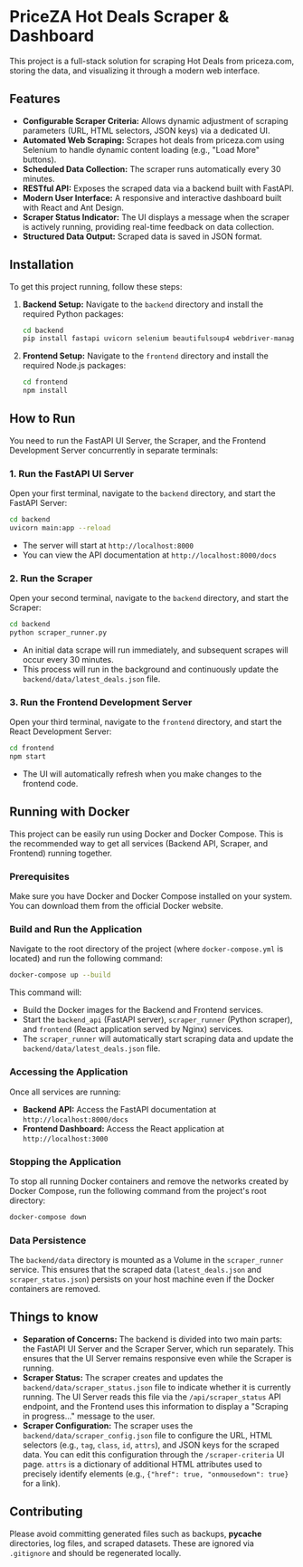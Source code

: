 # PriceZA Hot Deals Scraper & Dashboard

This project is a full-stack solution for scraping Hot Deals from priceza.com, storing the data, and visualizing it through a modern web interface.

## Features

*   **Configurable Scraper Criteria:** Allows dynamic adjustment of scraping parameters (URL, HTML selectors, JSON keys) via a dedicated UI.
*   **Automated Web Scraping:** Scrapes hot deals from priceza.com using Selenium to handle dynamic content loading (e.g., "Load More" buttons).
*   **Scheduled Data Collection:** The scraper runs automatically every 30 minutes.
*   **RESTful API:** Exposes the scraped data via a backend built with FastAPI.
*   **Modern User Interface:** A responsive and interactive dashboard built with React and Ant Design.
*   **Scraper Status Indicator:** The UI displays a message when the scraper is actively running, providing real-time feedback on data collection.
*   **Structured Data Output:** Scraped data is saved in JSON format.

## Installation

To get this project running, follow these steps:

1.  **Backend Setup:**
    Navigate to the `backend` directory and install the required Python packages:
    ```bash
    cd backend
    pip install fastapi uvicorn selenium beautifulsoup4 webdriver-manager python-multipart apscheduler
    ```

2.  **Frontend Setup:**
    Navigate to the `frontend` directory and install the required Node.js packages:
    ```bash
    cd frontend
    npm install
    ```

## How to Run

You need to run the FastAPI UI Server, the Scraper, and the Frontend Development Server concurrently in separate terminals:

### 1. Run the FastAPI UI Server

Open your first terminal, navigate to the `backend` directory, and start the FastAPI Server:

```bash
cd backend
uvicorn main:app --reload
```
*   The server will start at `http://localhost:8000`
*   You can view the API documentation at `http://localhost:8000/docs`

### 2. Run the Scraper

Open your second terminal, navigate to the `backend` directory, and start the Scraper:

```bash
cd backend
python scraper_runner.py
```
*   An initial data scrape will run immediately, and subsequent scrapes will occur every 30 minutes.
*   This process will run in the background and continuously update the `backend/data/latest_deals.json` file.

### 3. Run the Frontend Development Server

Open your third terminal, navigate to the `frontend` directory, and start the React Development Server:

```bash
cd frontend
npm start
```
*   The UI will automatically refresh when you make changes to the frontend code.

## Running with Docker

This project can be easily run using Docker and Docker Compose. This is the recommended way to get all services (Backend API, Scraper, and Frontend) running together.

### Prerequisites

Make sure you have Docker and Docker Compose installed on your system. You can download them from the official Docker website.

### Build and Run the Application

Navigate to the root directory of the project (where `docker-compose.yml` is located) and run the following command:

```bash
docker-compose up --build
```

This command will:
*   Build the Docker images for the Backend and Frontend services.
*   Start the `backend_api` (FastAPI server), `scraper_runner` (Python scraper), and `frontend` (React application served by Nginx) services.
*   The `scraper_runner` will automatically start scraping data and update the `backend/data/latest_deals.json` file.

### Accessing the Application

Once all services are running:
*   **Backend API:** Access the FastAPI documentation at `http://localhost:8000/docs`
*   **Frontend Dashboard:** Access the React application at `http://localhost:3000`

### Stopping the Application

To stop all running Docker containers and remove the networks created by Docker Compose, run the following command from the project's root directory:

```bash
docker-compose down
```

### Data Persistence

The `backend/data` directory is mounted as a Volume in the `scraper_runner` service. This ensures that the scraped data (`latest_deals.json` and `scraper_status.json`) persists on your host machine even if the Docker containers are removed.

## Things to know

*   **Separation of Concerns:** The backend is divided into two main parts: the FastAPI UI Server and the Scraper Server, which run separately. This ensures that the UI Server remains responsive even while the Scraper is running.
*   **Scraper Status:** The scraper creates and updates the `backend/data/scraper_status.json` file to indicate whether it is currently running. The UI Server reads this file via the `/api/scraper_status` API endpoint, and the Frontend uses this information to display a "Scraping in progress..." message to the user.
*   **Scraper Configuration:** The scraper uses the `backend/data/scraper_config.json` file to configure the URL, HTML selectors (e.g., `tag`, `class`, `id`, `attrs`), and JSON keys for the scraped data. You can edit this configuration through the `/scraper-criteria` UI page. `attrs` is a dictionary of additional HTML attributes used to precisely identify elements (e.g., `{"href": true, "onmousedown": true}` for a link).

## Contributing

Please avoid committing generated files such as backups, __pycache__ directories, log files, and scraped datasets. These are ignored via `.gitignore` and should be regenerated locally.
